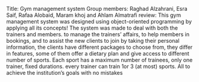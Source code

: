 Title: Gym management system 
Group members: Raghad Alzahrani, Esra Saif, Rafaa Alobaid, Maram khoj and Ahlam Almatrafi
review: This gym management system was designed using object-oriented programming by applying all its concepts!
The system was made to deal with both the trainers and members. to manage the trainers’ affairs, to help members in bookings, and to assist the new clients to join by taking their personal information, the clients have different packages to choose from, they differ in features, some of them offer a dietary plan and give access to different number of sports. Each sport has a maximum number of trainees, only one trainer, fixed durations. every trainer can train 1or 3 (at most) sports.
All to achieve the institution’s goals with no mistakes
